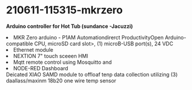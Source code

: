 # 210611-115315-mkrzero

<b>Arduino controller for Hot Tub (sundance -Jacuzzi) </b>
<li>MKR Zero arduino - P1AM  Automationdirerct ProductivityOpen Arduino-compatible CPU, microSD card slot>, (1) microB-USB port(s),  24 VDC </li>
<li>Ethernet  module </li>
<li>NEXTION 7" touch sceeen HMI</li>
<li>Mqtt remote control using Mosquitto and</li>
<li>NODE-RED Dashboard</li>
Deicated XIAO SAMD module to offloaf tenp data collection utilizing (3) daallass/maxinm 18b20 one wire temp sensor

